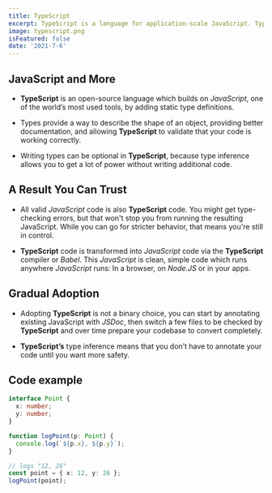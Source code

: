 ```yaml
---
title: TypeScript
excerpt: TypeScript is a language for application-scale JavaScript. TypeScript adds optional types to JavaScript that support tools for large-scale JavaScript applications for any browser, for any host, on any OS.
image: typescript.png
isFeatured: false
date: '2021-7-6'
---
```


## JavaScript and More
- **TypeScript** is an open-source language which builds on *JavaScript*, one of the world’s most used tools, by adding static type definitions.

- Types provide a way to describe the shape of an object, providing better documentation, and allowing **TypeScript** to validate that your code is working correctly.

- Writing types can be optional in **TypeScript**, because type inference allows you to get a lot of power without writing additional code.

## A Result You Can Trust
- All valid *JavaScript* code is also **TypeScript** code. You might get type-checking errors, but that won't stop you from running the resulting JavaScript. While you can go for stricter behavior, that means you're still in control.

- **TypeScript** code is transformed into *JavaScript* code via the **TypeScript** compiler or *Babel*. This *JavaScript* is clean, simple code which runs anywhere *JavaScript* runs: In a browser, on *Node.JS* or in your apps.

## Gradual Adoption
- Adopting **TypeScript** is not a binary choice, you can start by annotating existing JavaScript with *JSDoc*, then switch a few files to be checked by **TypeScript** and over time prepare your codebase to convert completely.

- **TypeScript’s** type inference means that you don’t have to annotate your code until you want more safety. 

## Code example
``` ts
interface Point {
  x: number;
  y: number;
}

function logPoint(p: Point) {
  console.log(`${p.x}, ${p.y}`);
}

// logs "12, 26"
const point = { x: 12, y: 26 };
logPoint(point);
```